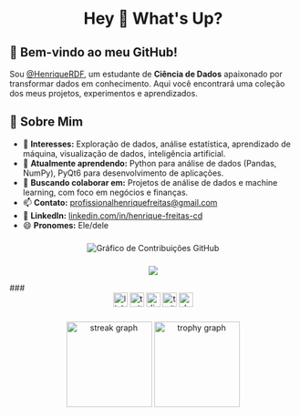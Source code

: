 <h1 align="center">Hey 👋 What's Up?</h1>

###

## 👋 Bem-vindo ao meu GitHub!

Sou [@HenriqueRDF](https://github.com/HenriqueRDF), um estudante de **Ciência de Dados** apaixonado por transformar dados em conhecimento. Aqui você encontrará uma coleção dos meus projetos, experimentos e aprendizados.

## 🧠 Sobre Mim

- 👀 **Interesses:** Exploração de dados, análise estatística, aprendizado de máquina, visualização de dados, inteligência artificial.  
- 🌱 **Atualmente aprendendo:** Python para análise de dados (Pandas, NumPy), PyQt6 para desenvolvimento de aplicações.  
- 💞️ **Buscando colaborar em:** Projetos de análise de dados e machine learning, com foco em negócios e finanças.  
- 📫 **Contato:** [profissionalhenriquefreitas@gmail.com](mailto:profissionalhenriquefreitas@gmail.com)  
- 💼 **LinkedIn:** [linkedin.com/in/henrique-freitas-cd](https://www.linkedin.com/in/henrique-freitas-cd/)  
- 😄 **Pronomes:** Ele/dele  

###

<div align="center">
  <img src="https://github-readme-activity-graph.cyclic.app/graph?username=HenriqueRDF&theme=dracula&hide_border=true&area=true" alt="Gráfico de Contribuições GitHub" />
</div>

###
<p align="center">
  <a href="https://skillicons.dev">
    <img src="https://skillicons.dev/icons?i=py,r,sql,cpp,cs,jupyter,vscode,pycharm,excel,pandas,numpy,matplotlib,seaborn,sklearn,xgboost,nltk,git,github,gcloud,aws,scrum,linux" />
  </a>
</p>
###

<div align="center">
  <img src="https://img.shields.io/static/v1?message=LinkedIn&logo=linkedin&label=&color=0077B5&logoColor=white&labelColor=&style=for-the-badge" height="25" alt="linkedin logo" />
  <img src="https://img.shields.io/static/v1?message=Twitter&logo=twitter&label=&color=1DA1F2&logoColor=white&labelColor=&style=for-the-badge" height="25" alt="twitter logo" />
  <img src="https://img.shields.io/static/v1?message=Discord&logo=discord&label=&color=7289DA&logoColor=white&labelColor=&style=for-the-badge" height="25" alt="discord logo" />
  <img src="https://img.shields.io/static/v1?message=Twitch&logo=twitch&label=&color=9146FF&logoColor=white&labelColor=&style=for-the-badge" height="25" alt="twitch logo" />
  <img src="https://img.shields.io/static/v1?message=dev.to&logo=dev.to&label=&color=0A0A0A&logoColor=white&labelColor=&style=for-the-badge" height="25" alt="devto logo" />
</div>

###

<div align="center">
  <img src="https://streak-stats.demolab.com?user=HenriqueRDF&locale=pt-br&mode=daily&theme=dracula&hide_border=false&border_radius=5&order=3" height="150" alt="streak graph" />
  <img src="https://github-profile-trophy.vercel.app?username=HenriqueRDF&theme=dracula&column=-1&row=1&margin-w=8&margin-h=8&no-bg=false&no-frame=false&order=4" height="150" alt="trophy graph" />
</div>

###
